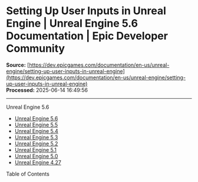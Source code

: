 # Setting Up User Inputs in Unreal Engine | Unreal Engine 5.6 Documentation | Epic Developer Community

**Source:** [https://dev.epicgames.com/documentation/en-us/unreal-engine/setting-up-user-inputs-in-unreal-engine](https://dev.epicgames.com/documentation/en-us/unreal-engine/setting-up-user-inputs-in-unreal-engine)  
**Processed:** 2025-06-14 16:49:56

---

Unreal Engine 5.6

-   [Unreal Engine 5.6](/documentation/en-us/unreal-engine?application_version=5.6)
-   [Unreal Engine 5.5](/documentation/en-us/unreal-engine?application_version=5.5)
-   [Unreal Engine 5.4](/documentation/en-us/unreal-engine?application_version=5.4)
-   [Unreal Engine 5.3](/documentation/en-us/unreal-engine?application_version=5.3)
-   [Unreal Engine 5.2](/documentation/en-us/unreal-engine?application_version=5.2)
-   [Unreal Engine 5.1](/documentation/en-us/unreal-engine?application_version=5.1)
-   [Unreal Engine 5.0](/documentation/en-us/unreal-engine?application_version=5.0)
-   [Unreal Engine 4.27](/documentation/en-us/unreal-engine?application_version=4.27)

Table of Contents
